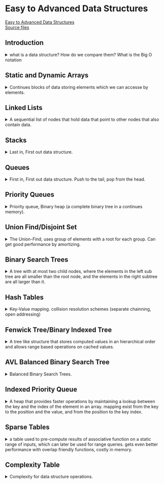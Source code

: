 <!--
ignore these words in spell check for this file
// cSpell:ignore nlex heapify Kruskal Treap inorder
-->

# Easy to Advanced Data Structures

[Easy to Advanced Data Structures](https://www.udemy.com/course/introduction-to-data-structures/) \
[Source files](https://github.com/williamfiset/Algorithms)

## Introduction

<details>
<summary>
what is a data structure? How do we compare them? What is the Big O notation
</summary>

> - A data structure is a way of organizing data so that it can be used effectively
> - they are essential ingratiates in creating fast and powerfull algorithms
> - they help to manage and organize data
> - they make code cleaner and easier to understand

**ADT** - abstract data type:\
an abstraction of a data structure that only provides the interface that a concrete data structure must uphold. it defines how the data structure should behave and what methods it has, but not how.

| Abstraction (**ADT**) | Implementation (**DS**)                                       |
| --------------------- | ------------------------------------------------------------- |
| List                  | Dynamic array, linked List                                    |
| Queue                 | Linked list based queue, Array based queue, stack based queue |
| Map                   | Tree map, Hash map, Hash table                                |
| Vehicle               | Golf cart, Bicycle, smart car                                 |

#### Understanding Space-Time Complexity

when we compare data structures as programmers, we ask ourselves

> - "how mush **time** does this algorithm need to finish?"
> - "how much **space** does this algorithm need to finish?"

the standard notations we use is the BIG O notations.\
there is also big theta notation, but it's less important

> "Big-O Notation gives an upper bound of the complexity in the **worst** case, helping to quantify performance as the input size becomes **arbitrarily large**"

for example, in the linked list, the worst case for search is when the searched element is in the end of the list, so the complexity is linear. same for space. we only care about arbitrary large input, the rest is meaningless in theory, so factors, constants and such are ignored.

these are the common complexcities, n being the input size.

| Complexicy        | Notation     | Notes         |
| ----------------- | ------------ | ------------- |
| Constant          | O(1)         |               |
| Logarithmic       | O(log(n))    | binary search |
| Linear            | O(n)         |               |
| Liner-logarithmic | O(n log (n)) | merge sort    |
| Quadric           | O(n^2)       |               |
| Cubic             | O(n^3)       |               |
| Exponential       | O(b^n), b>1  |               |
| Factorial         | O(n!)        |               |

> "Let _f_ be a function that describes the running time of a particular algorithm for an input size _n_"

we only care about the highest exponenet size, we can ignore constants, either for additions or multiplications, in theory, it doesn't matter, because the higher order power (term) will be dominant.

$
f(n) = 7log(n)^3 + 15n^2 +2n^3 +8 \\
O(f(n))= O(n^3)
$

examples of constants time running algorithms, linear time, quadric time. logarithmic time (binary search),

- finding all subsets of a set - O(n^2)
- finding all permutations of a string -O(n!)
- sorting with mergesort - O(n log(n))
- Iterating over all the cells in a matrix with n rows and m columns -O(n\*m)

</details>

## Static and Dynamic Arrays

<details>
<summary>
Continues blocks of data storing elements which we can accesse by elements.
</summary>

The array is probably the most used data structure.

> "A static array is a fixed length container containing n elements indexable from the range \[0,n-1]"

indexable mean that each slot/index (element) can be referenced with a number. static arrays are contentious slice of memory,all the elements are adjacent.

> - Used for storing and accessing sequentail data
> - Temporarily storing objects
> - Used by IO routines as buffer
> - Lookup tables and inverse lookup tables
> - Can be used to return multiple values from a function
> - Used in dynamic programming to cache answer to subproblems

access time is constant, because they are indexable. searching is linear time (we might need to traverse everyting), we can't insert /append or delete from static arrays. in dynamic arrayes, insertion and deletion is linear (we might need to shift everything), appending is constant time (assuming their is space available).

elements in array are postion based, and we use zero base indexing. elements can be iterated over, we usually use the square brackets notation "\[index]" to denote indexing. using a negative index or an index n or larger, we should get an out of bounds exception.

dynamic arrays are also indexed, but they also offer mechanics for growing and shrinking in size, we can add elements (to the end) or insert them(at any postion), and even remove them (requires reordering the array, or even shrinking it).

wc can implement a dynamic array with an underlying static array, when we need to add more elements, we create a new static array and copy all elements.

java source code implementation. the only intersting part is the implementation of the iterator.

</details>

## Linked Lists

<details>
<summary>
A sequential list of nodes that hold data that point to other nodes that also contain data.
</summary>

Each node contains data and a reference to the next node, the last node has a reference to null. used for separate chaining in hash tables and when implementing graphs.

terminology:

- head - the first node in a linked list
- tail - the last node in a linked list
- pointer - also called reference, tells us who the next node is
- node - a structure containing both the data and the pointer to the next node

A doubly linked list holds an additional pointer to the previous node, it makes traversal easier (going backwards is possible), but requires more space. doubly linked list also keep the tail exposed, so we can traverse it backwards, and removing nodes can be done in a constant time.

inserting - travel until we find where we want to insert the next node, stich it together.

```
inserted = new NODE(value)
inserted->next = current->next
current->next = inserted;
```

doubly linked list is similar, but with a lot more stiching to be done (we can't forget the 'previous' pointer)

```
inserted = new NODE(value)
inserted->next = current->next
inserted->prev = current
current->next = inserted;
inserted->next->prev = inserted
```

removing elements from a singly linked list, we can either use two pointers, with one lagging behind, so when the first pointer matches the node to remove, we can stich the nodes together, we can also use a trick that we use one travesal pointer, and when we find the element to remove, we swap the contents with the content of the next node and then we can safely remove the next on.

```
currentNode;
nodeBefore;
nodeBefore->next = curretNode->next;
delete currentNode;
```

removing a node from a doubly linked list is easier, once we find the node, we simply stich the previous and the next nodes together.

```
currentNode->prev->next = currentNode->next;
currentNode->next->prev = currentNode->prev;
delete currentNode;
```

in singly linked list, we can't elements from the tail easily, we need to reach it each time. in a doubly linked list we can always get the previous element so we can fix the tail.

java source code implementation. uses a NODE\<T> class. size is stored (not calculated). edge cases are removing when there is only one element. removing nodes by index (possible, just usually not exposed), another iterator implementation

</details>

## Stacks

<details>
<summary>
Last in, First out data structure.
</summary>

LIFO - last in, first out. push, pop, and peek.

> "one ended linear data structure which models a real world stack by having two primary operations, namely **push** and **pop**."

stacks are used in text editors, to undo operations, to keep track of matching brackets, used in programming to model recursion, using Depth First Search (DFS) on a graph.

getting the size is O(1), searching is O(N), because we need to pop all elements, and then push them back.

Example of using a stack to match brackets:\
every left bracket we find, we push to the stack, for a right brackets, we check if the stack not empty, and we check the top of the stack, if the top of the stack is the same type of the incoming bracket, we pop and continue. if they don't match then there is a problem, no need to check anymore. in the end we check that the stack is empty at the end of the operation.

Tower of Hanoi:\
moving elemens from stacks with constraints.

Stacks are usually implemented with arrays, linked list or double linked list. we have a head, and each time we add an element, we add it before the head, and it becomes the new head. popping an element is removing the head and setting the head to what is wasp pointing to. if we use an array then we keep track of the index of the last added element.

java source code implementation. uses a doubly linked list, nothing intresting.

</details>

## Queues

<details>
<summary>
First in, First out data structure. Push to the tail, pop from the head.
</summary>

FIFO - First in, first out.

> "Linear data structure which models a real world queues by having two primary operations, namely **enqueue** and **dequeue**."

we can enqueue (push element to the back), or dequeue (remove from front). terminology can be inconsistent, "enqueuing = adding = offering - pushing to the back", while "dequeue = polling = pop front = removing".

we always have a front and a back back end.

queues are used to model Breadth First Search (BFS) graph traversal, to keep track of a limited number of elements, to manage requests in order.

### Breadth First Search (BFS)

we have a graph, for every element, we (enqueue) push all the connections of the node into the queue, and then search from the front element (dequeue it) and repeat this until the queue is empty. in this pseudo code we modify the elements.

```pseudo
Let Q be a Queue
Q.enqueue(starting_model)
starting_node.visited = true
While Q is not Empty Do:
    node = Q.dequeue()
    For neighbor in neighbors(node):
        If neighbor as not been visited:
            neighbot.visited = true;
            Q.enqueue(neighbor)
```

### Implementations

We can implement queues with arrays (circular buffer?), or with linked lists. for a singly linked list, we add(enqueue) at the tail (back), and we pop (dequeue) from the head, each time we move the head forward.

java source code implementation. uses a doubly linked list, nothing intresting.

</details>

## Priority Queues

<details>
<summary>
Priority queue, Binary heap (a complete binary tree in a continues memory).
</summary>

Priority queues and heaps. Min and Max priority queues, binary heaps (sinking and swimming, sift down and sift up, bubble up and bubble down).

> "An ADT that operates similarly to a regular queue, except that **each elements has a certain priority**. The priority of the elements in the priority queue determines the order in which elements are removed from it"
>
> Priority queues can only hold elements that are comparable (support ordering, usually the 'less than' operator).

example with numbers, taking the smallest number.

we implement this ADT with a **heap**.

> - "A heap is a **tree** based DS that satisfies the **heap invariant** (the heap property): If A is a parent node of B then A is ordered with respect to B for all nodes A, B in the heap."
> - this means that the value of the parent node is always at the same relation to all of it's child nodes.
> - in a max heap, the parent node is always larger than than the child nodes, and in a min heap, always smaller. there is no defined relation between sibling nodes.

the heap helps us implement the priority queue. heaps aren't necessarily binary, they must be trees (can't contain cycles).

Priority queues usages:

- certain implementations of Dijkstras's shortest path algorithm.
- anytime we dynamically use 'get next best' or 'next worst'.
- Huffman encoding (lossless data compression).
- Best First Search algorithms such as **A\***.
- Minimum Spanning Tree algorithms/

complexity:

- construction is O(n) - from linear array, basis for heap sort.
- polling is O(log(n)) - take the root, might require reordering the heap to maintain the heap invariant.
- peeking is O(1) - without removing.
- adding is O(log(n)) - might need to reshuffle the heap.
- naive removing O(n)
- advanced removing (with hash table) O(log(n))
- naive contains O(n)
- advance contains (with has table) O(1)

as we can see, we can use a hash table to optmize some methods. this will be covered later.

### Turning Min Priority queue into a max Priority queue

most libraries provide just one of these two, either a max or a min priority queue. if we want the other, we need to make it ourselves. one way to hack this is to provide the comparable function and negate it. the other way is to negate the numbers before inserting them and when removing them. this works for signed numbers, not so much for classes or unsigned numbers.\
for strings, suppose we have compartoar _lex_,and it' negation _nlex_, s1 and s2 are strings, to get nlex we simply negate the value of lex (multiplying by -1).

### Inserting elements to binary heap

we use binary heaps for priority queues because it usually gives the best time complexity (better than linked list). There are many types of heaps(binary, fibonacci, binomial, pairing...).

> - "A binary is a binary tree that supports the heap in variant. in a binary tree, every node has exactly two children".
> - even leafs have exactly two children, its just that those children are null.
> - "A complete binary tree is a tree in which at every level, except possibly the last, is completely filled and all the nodes are as far left as possbile"

a canonical way of representing the complete tree haps is with an array. this gives us fast operations, as long as we maintain the structure of the complete binary tree.

- level 0 : index 0 (1)
- level 1 : index 1,2 (2)
- level 2 : index 3,4,5,6 (4)
- level 3 : index 7,8,9,10,11,12,13,14 (8)

> "let i be the parent node index:
>
> - left child index: 2i +1
> - right child index: 2i + 2
>
> (assuming zero based)"

- level 0 : 0 -> \[1,2]
- level 1 : 1 -> \[3,4], 2 -> \[5,6]
- level 2 : index 3 -> \[7,8], 4 -> \[9,10], 5 -> \[11,12], 6 -> \[13,14]

when we add nodes, we should manitain the heap invariants, we always add the new element at the lowest, first empty position, and from there we start bubbling up if needed. if the element is larger than parent, swap with parent, contniue to do so until we no longer violate the heap invariant.

### Removing elements from binary heap

removing the root is called polling, we don't need to search for the index, it's always the top element at index 0. to remove the root, we swap it with the last element index, remove the last element (which contained the previous root). and now that we are violating the heap invariant, we start bubbling down. we look at the children and swap with the smallest (prefring the left node), continue doing so.\
if we want to remove an element which isn't the root, we first search for it in the tree (linear search), we swap it with the last node, and do a bubble up again.\
we always work with swapping the last element and then bubbling up and down.

- polling is O(log(n)) - we know where the root is, and we do one operations per tree level.
- removing is O(n), we first search for the element, and then we perform the bubbling operations from that point.
- there is actually a better way to remove element.
  > "The inefficiency of the removal algorithm comes from the fact that we have to perform a linear search to find out where the an element is indexed at. What if instead we did a lookup using a _Hashtable_ to find out where a node is indexed at?\
  > A _hashtable_ provides constant time lookup and update for mapping from a key (the node value) to a value (the index)"

every value is mapped to the index, we can map the value to several indices with a set or tree set of indexes. at each bubbling operations we swap the values in both trees (data tree and index tree).

### Implementations

java implementations, using a comparable interface, heap size (last added index), heap capacity (which can grow), the '_heapify_' process (complexity of O(n)), we also have a map for the indices, which we use for checking if a heap contains an element, and for removing elements. swim is bubble up, sink is bubble down. swapping requires additional overhead for swapping the index map. when we remove from the middle of the heap we first check sinking, ad afterwards we check swimming.

</details>

## Union Find/Disjoint Set

<details>
<summary>
The Union-Find, uses group of elements with a root for each group. Can get good performance by amortizing.
</summary>

> "Union Find is a data structure that keeps track of elements which are split into one or more **disjoint sets**. It has two primary operations: **find** and **union**."

- find - given an element, find which group it belongs to
- union - merge two group together

example with magnets:

- we label all the numbers and merge them together based on attraction (proximity).
- each round we unify magnets into groups, or groups with other group.
- eventually we get one group.
- (this looks like an HLM thing)

Union Find (**UF**) are used in Kruskal's algorithm, grid percolation, network connectivity, finding the least common ancestor in trees, image processing.

the complexity for construction is O(n) uses &alpha;(n), which is amortized constant time for most operations.

### Kruskal Algorithm

Kruskal's minimum spanning tree algorithm.

> "Given a graph G = (V,E), we want to find a **Minimum Spanning Tree** in the graph (it may not be unique). A minimum spanning tree is a subset of the edges which connect all vertices in the graph with the minimal total edge cost."

each edge/link (connection between vetices/nodes) has a cost, and we want to touch all the vertices with the minimal cost total.

steps:

1. sort edges by ascending edge weight.
2. walk through the sorted edges and look at the nodes that are connected, if they are already unified (belong in the same group), keep going, otherwise, unify them and include the edge.
3. the algorithm terminates when every edge has been processed or all vertices have been unified into one group.

### Union and Find operations.

> "To begin using Union Find, first construct a bijection (a mapping) between your object and the intgers in the range [0,n)"

note: this step is not necessary, but it will allow us to construct and array-based union-find.

we don't have a specific order to how to map object to numbers, it just needs to be one-to-one relation, we should store it a lookup table. \
we then create an array, where each element is the mapping index of an object.

example, 12 objects, mapped into A-L, for now, we don't use path compression

| Object     | E     | F     | I     | D     | C   | A     | J     | L     | G     | K     | B     | H     |
| ---------- | ----- | ----- | ----- | ----- | --- | ----- | ----- | ----- | ----- | ----- | ----- | ----- |
| Lookup     | 0     | 1     | 2     | 3     | 4   | 5     | 6     | 7     | 8     | 9     | 10    | 11    |
| Unions - 1 | 0     | **0** | **4** | **4** | 4   | **6** | 6     | **0** | 8     | **4** | **6** | 11    |
| Unions - 2 | **4** | 0     | 4     | 4     | 4   | 6     | **4** | 0     | **0** | 4     | 6     | **8** |

for some index i in the array,the parent is going to be what's inside i in the array.
to unify, we look at the root node, and we change the parents.

- Union(C,K) root nodes are 4,9, so one of them (C) becomes the parent.
- Union (F,E) root nodes are 0,1, so one of them (F) becomes the parent.
- Union (A,J) root nodes are 5,6, J becomes the parent
- Union (A,B) root nodes are 6,10, so we merge the smaller group, and J is the parent.
- Union (C,D) root nodes are 4,3, C is the bigger group, now parent
- Union (D,I) root nodes are 4,2, C is the bigger group, now parent
- Union (L,F) root nodes are 6,0, E is the parent
- Union (C,A) root nodes are 4,6, both are groups, C is larger, J's parent is C, but A,B still point to J,
- Union (A,B) root nodes are 4,4 no need to do anything
- Union (H,G) root nodes are 11,8, choose one as parent
- Union (H,F) root nodes are 8,0, E group is larger.
- Union (H,B) root nodes are 8,4, C group is larger

and now we are done.

> - Find: "To _find_ which componenet a particular element belongs to find the root of that componenet by following the parent nodes until a self loop is reached (a node who's parent is itself)."
> - Union: "To _unify_ two elements find which are the root nodes of each component and if the root nodes are different make one of the root nodes be the parent of the other."
>   we don't "un-union' elements, we only change the top root nodes, not all the children.
>   the number of componenets is the number of the roots remaning, the number of root nodes never increase.

so far, we don't support the nice amortized &alpha;(n) complexity.\
checking if H and B belong to the same group requires five hops, and this can get much worse. depending on how we grouped them together.
H->G->E->C \
B->J->C

### Path Compression

this is what makes the Union-Find have &alpha;(n) complexity.

everything point to the root node, at each search we change the root node, we should always have at most two levels.

| Object   | A   | B   | C   | D   | E   | F   | G   | H   | I   | J   |
| -------- | --- | --- | --- | --- | --- | --- | --- | --- | --- | --- |
| Lookup   | 0   | 1   | 2   | 3   | 4   | 5   | 6   | 7   | 8   | 9   |
| Unions-1 | 0   | 1   | 2   | 3   | 4   | 5   | 6   | 7   | 8   | 9   |

- Union(A,B)
- Union(C,D)
- Union(E,F)
- Union(G,H)
- Union(I,J)
- Union(J,G)
- Union(H,F)
- Union(A,C)
- Union(D,E)
- Union(G,B)
- Union(I,J)

regular mode:

> A->B->C->D->E \
> F->E \
> G->H->E \
> J->I->H-->>E

checking if J and A are in the same group will take a lot of jumps.

with path compression:

> C->D->E \
> A->D->E \
> B->E \
> G->E \
> J->E \
> I->E \
> F->E \
> H->E

the check is much shorter, because we reduced the levels between each node and the parent. it also becomes stable. at each iteration we compress the path, so subsequent checks become faster.

### Implementation

java source code, we track the parents of each element (root), we have an array of sizes for each component. we start with each elements having itself as a root and size of 1. when we call find, we first find the root regularly, and then we update the path from it to the parent and making all elements point to the root as their root element.\
the root nodes contain the sizes, once something has been merged, the 'size' of it becomes irreverent, and we would never look it up again. we use intgers rather than objects, it's easier to do so, we can simply keep the elements in a map and use the index number to find it in our arrays.

```java
public int find (int p){
  int root = p;
  while (root != id[root])
  {
    root = id[root]; // find root
  }
  while (p! =root)
  {
    int next = id[p]; //exchange and update
    id[p] = root;
    p= next;
  }
  return root;
}

public void unify(int p, int q){
  int root1 =find(p); //path compression happens here
  int root2 =find(q); //path compression happens here
  if (root1 == root2) return; //same group already
  if (sz[root1] < sz[root2]) //which root is larger
  {
    sz[root2]+= sz[root1]; // update sizes
    id[root1] = root2; //make one the root of the other
  }
  else
  {
    sz[root1]+= sz[root2];
    id[root2] = root1;
  }

  --numComponents; // decrease the number of components, because we merged two groups
}
```

</details>

## Binary Search Trees

<details>
<summary>
A tree with at most two child nodes, where the elements in the left sub tree are all smaller than the root node, and the elements in the right subtree are all larger than it.
</summary>

> "A tree is an undirected graph which satisfies any of the following defintions:
>
> - An acyclic connected graph (no cycles).
> - A connected graph with N nodes and N-1 edges.
> - A graph in which any two vertices are connected by _exactly_ one path"

a tree has a root node. any node can be a root.
a child is a node extending from another node. A parent node is the inverse of this. the root note has no parent (although it's sometimes useful to assign to sat that it's its' own parent, like file systems tree). a leaf node is a node with no children. subtree is a tree entirely containted inside a another tree. a single node is a subtree.

a binarty tree is a tree in which every node has at most two child nodes.

> "A **binary search tree** is a binary tree that satisfies the **BST invariant**: left subtree has smaller elements and right subtree has larger elements than of that of parent node."

duplicate values are sometimes allowed, but we usually don't need them.

usages

- Binary search tree (BSTs)
  - Implementation of some Map and Set ADTs
  - Red black Tree
  - AVL Tree
  - Splay Tree
  - etc...
- Implementain a binary heap
- Syntax tree (for the compiler and calculator)
- Treap - a probabilistic DS (a randomized BST)

the complexity of a binary search tree operations is O(log(n)) in the average case, but in the worst case (degenerate tree) we can have worse performance (linear complexicy).

[tree visualization tool](https://www.cs.usfca.edu/~galles/visualization/BST.html)

### Insertion

elements must be comparable, so that they could be ordered inside the tree.
we compare a the value of the inserted element to the current node, if larger, we move to the right node, if smaller, the left node,if the child node it that direction doesn't exist, we create a new node. for equality cases we can allow duplicates or not.

on random data, we get O(log(n)) complexity, but for sorted data we get linear complexity.

### Removal

removing elements is more complicated, but we can look at is a two steps process.

> 1.  Find the element we wish to remove (if it exists)\
>     when we search, there are four options.
>
>     1.  we hit a null node, which means the value does not exist within our tree.
>     2.  Compeator value equal to 0, element found
>     3.  Compeator value less than 0, the value can be the left subtree
>     4.  Compeator value less greater 0, the value can be the right subtree
>
> 2.  Replace the node we want to remove with it's successor (if any) to maintain the BST invariant.\
>     to remove a node, there are again four cases:
>     1. Node to remove is a Leaf node (no children). just remove it,don't forget to fix it from the parent (remove the reference).
>     2. node to remove has left subtree, but not right subtree. the successor of the node we remove will become the root of the subtree (don't forget to fix the parent link).
>     3. node to remove has right subtree, but not left subtree. same as the earlier case.
>     4. node to remove has both subtrees. the successor can "either the **largest value** in the _left subtree_, or the the **smallest value** in the _right subtree_".

> "the **largest value** in the _left subtree_ satisfies the BST invariant because it is larger then anything else in the left subtree, but smaller than anything in the right subtree, because it was found in the left subtree."

same logic applies for the **smallest value** in the _right subtree_.

we go once to one side, and then continue all the way with the other side.

we copy the value from the successor and overwrite the value we wanted to remove, now we perform the remove operation on the 'duplicated' successor element. the successor node will never have both children nodes, so we don't have much complications to worry about.

### Traversal

three types of traversals that are defined recursively
-PreOrder - current node is processed _before_ the children node
-InOrder - current node is processed _between_ children node
-PostOrder - current node is processed _after_ the children node
-Level Order Traversal - process layers by layer. uses breadth first search with a queue.

```
preorder(node):
  if node == null: return
  print(node.value)
  preorder(node.left)
  postorder(node.right)

inorder(node):
if node == null: return
  inorder(node.left)
  print(node.value)
  inorder(node.right)

postorder(node)
  if node == null: return
  preorder(node.left)
  postorder(node.right)
  print(node.value)
```

when we do **inorder** traversal and print, it means we print the elements in ascending order.

a level order travesal uses a queue, we do a breadth first search, we push the root to the queue, and then we start cycling until the queue is empty, we take the element from the queue, and push the children of that node into the queue.

```
let q = Queue
q.push(root)
while (!q.empty):
  let n = q.pop()
  process(n)
  q.push(n.left)
  q.push(n.right)

```

### Implementation

java source code. the data must extend the Comparable interface, some iterator stuff, as usual.

</details>

## Hash Tables

<details>
<summary>
Key-Value mapping. collision resolution schemes (separate chainning, open addressing)
</summary>

> "A Hash table is a data structure that provides a mapping form the key to the values using a technique called _hasing_."

key values pair, kays must be unique (values don't have to be), a key is mapped to a value. we can use Hash table to track frequencies.

we can construct a mapping between any type of keys and value, as long as the key is **hashable**.

### Hash Functions

> "A hash function _H(x)_ is a function that maps a key 'x' to a whole number in a fixed range."

the result of the hash funcion doesn't have to be unique,we can have hash functions for any type of key, not just numeric values(strings and objects). hash function can be simple or complicated

> "if _H(x) == H(y)_ then objects x,y **might be equal**, but if _H(x) != H(y)_ then x,y are **certainly not equal**."

this property means we can use hash functions to speed up comparison of objects, if we have their hash value, we can compare the hash value to see if they match or don't match, if they don't match, we don't need to compare the objects themselves, only if they match, we need to check the complete contents. for files, this is part of the checksum.

a hash function must be **deterministic**, _H(x)_ should always produce the same hash value, and never something else. we would like the function to be uniform, so that we minimize the number of _hash collision_, a hash collision is when two elements map to the same hash value.

> Q: "What makes a key of type T _hashable?"_
>
> A: "Since we are going to use hash functions in the implementaton of our hash tale we need our hash functions to be _deterministic_. To Enforce this behavior,we demand the the _keys used in our has table are immutable data types_. Hence, if a key of type T is immutable, and we have a hash function _H(k)_ defind for keys k of type T then we say a key of type T is hashable."

we would like a very fast insertion, lookup and removal time the data we are placing within our hash table. we can get this is O(1) complexcity by using a hash function as a way to index into as hash table. the O(1) applies only if we really do have a good unifrom hash function.

### Collision Resolutions

when two values are hashed to the same location, we get a hash collision. there are many techniques two solve this issue, we will focus on two of them

> - "**Separate chainging** deals with hash collisions by maintaining a data structure (usually a linked list) to hold all the different values which hashed to a particular value."
> - "**Open addressing** deals with hash collisions by finding another place within the hash table for the object to go by offsetting it from the position to which it hashed to."

### Separate Chaining

we store both the key and the value in the linked list block. when we insert and detect a collision, we push the new value into the contained data structure. for searching (finding), we use the hash function to detect where (at which bin/list) the element should be, and then we limit our search.\
if our hashtable becomes too big (with too many elements in each bin), and we want to maintain the constant time behavior, we can use a larger hash table (have more bins that keys can match into) with shorter chains, so we re-calculate the hash value for each element and insert it into the new hash table.\
we don't necessarily have to use a linked lists, we can use a tree (binary, self balancing), an array, or some hybrid combinantion (like Java HashMap, switching from linked list to tree), these might be more memory intensive then simple linked lists and harder to implement.

source code in java, we might want to cache the hash code (calculate once and store) so we don't repeat this calculation (especially for keys with linear time complexity to calculate the hash). we have a deafult capacity (number of bins) and some logic to decide when to increase the the capacity. our keys are created from a separate function that uses the hash value (which is an unconstrained number) and normalizes it into the range of the capacity. a method to resize the table.

### Open Addresssing

key &rarr; hash value &rarr; index.

in open addressing, they key-value pairs are stored in the table (the array) itself, and not in a separeate data structure. this means we really care about the the size of the hash table and how many elements are currently in it.

the load factor is denoted as &alpha;, and is the ration between the number of element in the table and the size (capacity).
$$ Load\ factor = \frac{Items\ in \ Table}{Size\ of\ Table}$$

once we have too many elements in the table, it becomes diffult to find empty places to add elements, and matching elements can also become less efficient.

> "The O(1) constant time behavior attributed to hash tables assumes the load factor(&alpha;) is kept below a certain fixed value. this means that once &alpha; > _threshold_ we need to grow the table size (ideally exponentially, e.g double)."

a graph from wikipedia the shows that once we reach a certain threshold of the load factor, the performance of the linear probing methods (such as open addressing) becomes much worse than that of separate chainning.

when we insert an element into an open addressing table, we compute the original hash value for the key and the required position, if the position is empty, great, we add the element there. if it's occupied, we use a probing sequence _P(x)_ and offset the current position, we keep doing this until we find an onoccupied spot.

there are an infinite number of probing sequences, such as:

- Linear probing $P(x) = ax+b$. a,b are constants.
- Quadratic probing $P(x) = ax^2+bx +c$. a,b,c are constants.
- Double Hashing $P(k,x) = X*H_2(k)$. H2 is c secondary hash function on the key.
- Pseudo random $P(k,x) = x*RNG(H(k),x))$. RNG is a random number generator function seeded with H(k).

pseudo random will still be determinsic, as we always seed it using the hash value of the key.

Chaos with cycles:\
a problem is that most probing sequences tend to produce a cycle shorter than the table size itself, this means that even if the load factor is below 1 (there are still open locations), we won't reach them and be stuck in a loop. we usually restrict the domain of the probing to those who produce cycles of size n.

for table of size N, H(k) is a hashing function and P(k,x) is a probing function. the following is the general insertion method.

```
x:=1
keyHash :=H(k)
index := keyHash

while table[index] != null:
  index = (keyHash + P(k,x)) Mod N
  x=x+1

insert (k,v) at table [index]
```

#### Linear Probing

we offset the index by using a probing function.

Linear probing is a method which probes according to a linear formula: $P(x) = ax +b$. where a and b are constants and a is not zero. the constant b is obsolete. the problem is that this probing won't necessarily produce a fully cycle of size n.\
assume p(x) = 3x, H(k) =4, N=9. we get an infinite loop of probing only three locations.

> 1. H(k) + P(0) Mod N = 4
> 2. H(k) + P(1) Mod N = 7
> 3. H(k) + P(2) Mod N = 1
> 4. H(k) + P(3) Mod N = 4
> 5. H(k) + P(4) Mod N = 7
> 6. H(k) + P(5) Mod N = 1
> 7. H(k) + P(6) Mod N = 4
> 8. H(k) + P(7) Mod N = 7
> 9. H(k) + P(8) Mod N = 1
>
> ...

we need to determine:

> Q: "which value(s) of consant _a_ in P(x) = ax produce a full cycle module N?"\
> A: "This happens when _a_ and N are **relatively prime**. two number are relatively prime if the **greatest common denominator (GCD)** is equal to one. Hence, when GCD(_a_,N) = 1 the probing function P(x) will be able to generate a complete cycle and we will ways be able fo find an empty bucket!."

relatively prime numbers examples:

| N   | _a_ | GCD | relatively prime? |
| --- | --- | --- | ----------------- |
| 9   | 6   | 3   | No                |
| 9   | 9   | 9   | No                |
| 10  | 6   | 2   | No                |
| 11  | 6   | 1   | Yes               |
| 11  | 22  | 11  | No                |
| 15  | 14  | 1   | Yes               |
| 15  | 12  | 1   | Yes               |

a common choice is to use P(x) =1\*x, because the gcd will always be 1. when we resize the table the probing function shouldn't change (so the GCD will still be 1).

#### Quadratic Probing

this time, our probing function P(x) is quadratic formula $P(x) = ax^2 +bx +c$. where a,b,c are constants, a is not zero, and c is obsolete. we still need to be worried about infinite loops.

assume p(x) = 2x^2 +2 , H(k) =4, N=9. we get an infinite loop of probing only two locations.

> 1. H(k) + P(0) Mod N = 4
> 2. H(k) + P(1) Mod N = 7
> 3. H(k) + P(3) Mod N = 4
> 4. H(k) + P(4) Mod N = 7
> 5. H(k) + P(6) Mod N = 4
> 6. H(k) + P(7) Mod N = 7
>
> ...

> so what kinds of probing function do always work?
>
> 1. let P(x) = x^2, keep the table size a prime number greater than 3 and keep the load factor (&alpha;) below 0.5
> 2. let P(x) = (x^2 + x)/2 and keep the table size a power of 2.
> 3. let P(x) = (-1^x)\*x^2 and keep the table size a prime N when N is congruent to 3 mod 4;

(e.g N = 23, a prime where 23 mod 4 = 3)

we will focus on the second form, $P(x) = (x^2 +x)/2$. where table size is power of 2.

assume N=8 (power of two), load factor = 0.4. so threshold before resize is 3.

| Operation       | Hash          | Probing result          | index | note                            |
| --------------- | ------------- | ----------------------- | ----- | ------------------------------- |
| insert(k1,v1)   | H(k1) = 6     | p(0)=0                  | 6     |                                 |
| insert(k2,v2)   | H(k2) = 5     | p(0)=0                  | 5     |                                 |
| insert(k3,v3)   | H(k3) = 5     | p(1)=1,P(2)=3           | 0     | collisions, resize from 8 to 16 |
| re-inset(k3,v3) | H(k3) = 5     | P(0)=0                  | 5     |                                 |
| re-inset(k2,v2) | H(k2) = 5     | p(1)=1                  | 9     | collision                       |
| re-inset(k1,v1) | H(k1) = 6     | p(1)=1                  | 7     | collision                       |
| insert(k4,v4)   | H(k4) = 35410 | P(0)=0                  | 2     |                                 |
| update(k3,v5)   | H(k3) = 5     | P(1)=0                  | 5     | update value, k3 already exists |
| insert(k6,v6)   | H(k6) = -6413 | P(0)                    | 3     |                                 |
| insert(k7,v7)   | H(k7) = 2     | P(1)=1, p(2)=3, P(3) =6 | 8     | collisions                      |

#### Double Hashing

This time we use a double hashing probing function, $P(k,x) = x*H_2(k)$ where H2(k) is a second hash function.
h2(k) must has the same types of keys as h1(k),

> Note: double hashing reduces to linear probing (except that the constant is unknown until linear run time)

we still can run into the same problem where we can run into infinite cycles.
to fix this we can pick a table size which is a prime factor and choose a delta value &delta;
$\delta =H_2(K)\ mod\ N$. if delta is zero, we are guranteed to be stuck in a cycle. so we limit the delta between 1 inclusive and N (exclusive), so if N is prime, the gcd will always be 1.
this ensures that we won't get in a cycle.

we need an additional hash function that works with the same type, we want a systematic way to produce a hash function.
there are many well known hash function (a pool called _universal hash functions_), which operate on fundamental data types.

example with double hashing, P(x)= x\*H2(K), table size n =7, factor &alpha; = 0.75, so we resize at 5 elements/

| Operation        | Hash                      | delta &delta;          | Result                                   | index | note                                        |
| ---------------- | ------------------------- | ---------------------- | ---------------------------------------- | ----- | ------------------------------------------- |
| insert(k1,v1)    | H1(k1) = 67 , H2(k1) = 34 | 34 mod 7 = 6           | 67 + 0\*6 mod 7                          | 4     |                                             |
| insert(k2,v2)    | H1(k2) = 2, H2(k2) = -79  | -79 mod 7 = 5          | 2 + 0\*5 mod 7                           | 2     |                                             |
| insert(k3,v3)    | H1(k3) = 2, H2(k3) =10    | 10 mod 7 =3            | 2 +0\*3 mod 7, 2+1\*3 mod 7              | 5     | hash collision                              |
| insert(k4,v4)    | H1(k4) = 2, H2(k4) = 7    | 7 mod 7 =0 -> **1**    | 2 +0 \*1 mod 7, 2+1 \*1 mod 7            | 3     | limit delta to 1, hash collision            |
| update(k3,v5)    | H1(k3) =2 , H2(k3) = 10   | 10 mod 7 =3            |                                          | 5     | update                                      |
| insert(k6,v6)    | H1(k6) =3 , H2(k6) =23    | 23 mod 7 =2            | 3+0\*2 mod 7, 3+1\*2 mod 7, 3+2\*2 mod 7 | 1     | collisions, need to resize, 7\*2 = 14 ~= 17 |
| re-insert(k6,v16 | H1(k6) = 3 , H2(k6) = 23  | 23 mode 17 = 6         | 3 + 0\*6 mod 17                          | 3     |                                             |
| re-insert(k2,v2) | H1(k2) = 2, H2(k2) = -79  | -79 mod 17 = 11        | 2 + 0\*11 mod 7                          | 2     |                                             |
| re-insert(k4,v4) | H1(k4) = 2, H2(k4) = 7    | 7 mod 17 =7            | 2 +0 \*7 mod 17, 2+1 \* 7 mod 17         | 9     | hash collision                              |
| re-insert(k1,v1) | H1(k1) = 67, H2(k1) =34   | 34 mod 17 = 0 -> **1** | 67 +0\*\1 mod 17                         | 16    |                                             |
| re-insert(k3,v5) | H1(k3) = 2, H2(k3) =10    | 10 mod 17 =10          | 2 +0\*10 mod 17, 2+1\*10 mod 17          | 12    | hash collision                              |
| insert(k7,v7)    | H1(k7) = 15, H2(k7) =3    | 3 mod 17 =3            | 15+0\*3 mod 17                           | 15    |                                             |

#### Removing Elements

when we remove naively, we will run into problem, we replace a remove element with a null, but that means we stop searching.
one method to handle this is to use a specific marker called 'a tombstone', which indicates that this index once contained an element, so we need to keep searching.
tombstone count as filled elements, so once we increase the size we get rid of them as part of the re-insertion process.
Additionally, we can replace a tombstone when we insert elements. when we search for values and go over tombstone, we can replace the first tombstone with the value we found.

### Implementation

java, generic, implements Iterable, has default capacity and load factors, threshold.
Tombstone element, a method to get a number which is a power of 2. quadratic probing function, normalizing indexes (make positive, mod by capacity).
resizing the table, trying to replace the tombstones we encounter, we will never run out of space because we keep increasing the size.

</details>

## Fenwick Tree/Binary Indexed Tree

<details>
<summary>
A tree like structure that stores computed values in an hierarchical order and allows range based operations on cached values.
</summary>
Binary indexed tree.

- Range Query
- Point updates
- Construction

motivation:

> "given an array of integer value, compute the range sum betwen index \[i,j) (include i, exclude j)"

we can do this for each range, start from the buttom and search upwards. but this gets redundant, we end up calculating the same values many times.
instead we can define P to ba array containing all the **prefix sums** of the array

> Array A: [5,-3,6,1,0,-4,11,6,2,7]\
> Array P: [0,5,2,8,9,9,5,16,22,24,31]

so when we want a sum of a range, we can compute the differences.
The problem is that when we want to update the original data, we need to calculate all the prefix sums again.
this means that we get O(1) for static unchanging arrays, but O(n) for updates.

> "A Fenwick Tree (also called a binary indexed tree) is a data structure that supports _sum ranges queries_
> as well as setting values in a static array and getting the value of the prefix sum up some index efficiently."

the construction is linear time, point update and range operations (sum, update) are log linear.

each cll is resposbile not only for itself, but also for other cells.

> "Unlike a regular array, in a fenwick tee, a specific cell is responsible for other cells as well.
> the position of the **least significant bit** (LSB) determins the range of responsability the cell has to the cells below himself."

fenwick trees are one based.

- for index 12, the binary is 1100, lsb is position 3, so this cells is responsible for 2^(3-1) = 4 cells.
- for index 11, the binary is 1001, lsb is position 1, so this cells is responsible for 2^(1-1) = 1 cells (itself).
- for index 10, the binary is 1010, lsb is position 2, so this cells is responsible for 2^(2-1) = 2 cells.

cells with odd number indexing (one-based) have lsb at position 1, so they are only responsible for themselves

to do a range query, we compute the prefix sum up to c certain index, which let's us perform the range sum queries. we start at some index and cascade down until we reach zero.

sum of up to 7 = A\[7] + A\[6]+ A\[4]. A\[7] is responsible only for itself,A\[6] is responsible for both itself and another cell, A\[4] is responsible for itself and three more cells, so we reach zero.
sum of up to 11 = A\[11] (self), + A\[10] (self + one), A\[8] (self + seven), which get us to zero.
sum of up to 4 = A\[4] (self + 3), we got to zero.

lets try an interval sum between 11 and 15:\
sum of 15 = A\[15] (1) + A\[14] (2) + A\[12] (4) ->A\[8] (8)\
sum of 11 (exclusive) = A\[10] (2) + A\[8] (8)

in the worst case,we are querying a cell that has a binary representation of all ones (number of the form 2^n-1), like 7,15,31... .
so, the worst case is for us to do two queries that cost log2(n) operations each.

> Range Query Algorithm:
> "To do a range query from [i,j] (both inclusive), a Fenwick tree of size N:

```
function prefixSum(i):
  sum:= 0
  while i!=0:
    sum = sum +tree[i]
    i = i - LSB(i)
  return sum

function rangeQuery(i,j):
  return prefixSum(j) - prefixSum(i-1)
```

### Tree Point Update

the reverse of the query sum

"we started at a value, and then continuously removed the lsb until we reach zero"

> - 13 = 0b1101 ,0b1101-0b0001 = 0b1100 = 12
> - 12 = 0b1100 ,0b1100-0b0100 = 0b1000 = 8
> - 8 = 0b1000 ,0b1000-0b1000 = 0b0000 = 0
> - 0 = 0b0000

a point update is adding the lsb, and cascading up until we land out of the array bounds. at every index we reach we need to update it with the new value

> - 9 = 0b1001, 0b1001 + 0b0001 = 0b1010 = 10
> - 10 = 0b1010, 0b1010 + 0b0010 = 0b1100 = 12
> - 12 = 0b1100, 0b1100 + 0b0100 = 0b10000 = 16
> - 16 = 0b10000, 0b10000 +0b10000 =0b100000 = 32

if we add x to postion 6, we need to update three cells in the fenwick tree. we add x to postions, 6,8,16
6 = 0b0110 -> 8 =0b1000 -> 16 = 0b10000

> To update the cell at index i in a fenwick Tree of size N:

```
function add(i,x):
  while i<N:
    tree[i] = tree[i]+x
    i = i + LSB(i)
```

### Fenwick Tree Construction

construction is O(n).

> Naive construction:\
> "Let A be an array of values, for each element in A at index i do a point update on the fenwick tree with a value of A\[i], there are n elements and each point update takes O(log(n)) for a total of *O(n*log(n))\*, can we do better?"

```
A=[a1,a2,,...,aN] //array
for (i=1 ;i <= N,++i )
{
  tree.add(i,a[i]);
}
```

> Linear construction:\
> Input values we wish to turn into a legitmate fenwick tree
>
> "Add the value in the current cell to the immediate cell that is responsible for us, this resembles what we did for th point update, but only once cell at a time.
> this is make the 'cascading' in range queries possible by propagatin the value in each cell throughout the tree."
>
> let i be the current index, the immediate cell above us is at position j given by: j:= i+LSB(i)

```
A=[a1,a2,,...,aN] //array
for (i=1 ;i <= N,++i )
{
  tree[i] +=A[i];
  tree[i+LSB(i)] += A[i]
}
```

or

```
A=[a1,a2,,...,aN] //array
for (i=1 ;i <= N,++i )
{
  tree[i] = A[i]; //initial construction
}

for (i=1 ;i <= N,++i )
{
  j = i + LSB(i)
  if j <= N:
    tree[j] += tree[i] ; update parents
}
```

we update two cells at each time, so the construction is linear time. we ignore parent which are out of bounds

```
#make sure vales is 1-based
function construct(values):
  N:= length(values)

  #clone the values
  tree = deepCopy(values)
  for i= 1,2,3,...,N:
    j:=i + LSB(i)
    if J<= N:
      tree[j] = tree[j]+tree[i]
  return tree
```

### Implementation

Java source code. take care about the indexing, we never use index zero. we need things to be one-based.
cascading up, cascading down, method set

```java
private int lsb(int i)
{
  return i & i-1;
  //return Integer.LowestOneBit(i); // java built in
}

public long prefixSum(int i)
{
  long sum = 0L;
  while (i !0)
  {
    sum += tree[i];
    i &= ~lsb(i); // same as i -= lsb(i); equivalent forms
  }
  return sum;
}
public long sum(int, int j)
{
  //make sure i <j and the are in the range
  return prefixSum(j)- prefixSum(i-1);
}
//add k value to index i (one base)
public add(int i,long k)
{
  while (i< tree.length)
  {
    tree[i]+=k;
    i+=lsb(i);
  }
}
// set index i to be equal to k, one based
public void set(int i, long k)
{
  long value = sum(i,i); //check what inside/ like tree[i]
  add(i,k-value); // add the difference, and let it propegate upwards
}
```

</details>

## AVL Balanced Binary Search Tree

<details>
<summary>
Balanced Binary Search Trees. 
</summary>

> "A **Balanced Binary Search Tree (BBST)** is a _self-balancing_ binary search tree.
> This type of tree will adjust itself in order to maintain a low (logarithmic) height allowing for faster operation such as insertions and deletions."

binary tree don't perform well with sorted data, but balanced search tree keep themselves balanced and maintain the form which allows them the same complexicy of O(long(n)) without degradation

> "The secret ingredient to most BBST algorithms is the clever usage of a _tree invariant_ and _tree rotations_.\
> A tree invariant is a property/rule you impose on your tree that it must meet after each operation.
> To ensure that the invariant is always satisfied a series of tree rotations are normally applied."

<img src='https://g.gravizo.com/svg?
 digraph Tree {
   A1 -> B1;
   A1 -> C1;
   B1 -> D1;
   B1 -> E1;
   ;
   B2 -> D2;
   B2 -> A2;
   A2 -> E2;
   A2 -> C2;
 }
'/>

we know that in the left tree, D < B < E < A < C, and this holds true in the right tree as well. for every node is the left sub tree, all the value are smaller than the parent and the element in the right subTree

we don't care about which is the root, as long as the binary tree invariant remains. we are free to shuffle and transform the tree.

we start with tree where P->[A,] A->[B,C], B->[D,E], where p may or may not exist.

```
function rightRotate(A):
  B:= A.left
  A.left = B.right
  B.right = A
  return B
```

we end up with a tree B->[D,A],A->[E,C].
if node A has a parent node P, then we end up with it still pointing to node A, so we would have two nodes pointing to it, which is bad. we need to update this link as well.
this is usually down with the return value, so it's sometimes easier to store the parent references in each node, which makes the rotations more complicated (six pointers instead of three).

```
function rightRotate(A):
  P:=A.parent
  B:=A.left
  A.left = B.right
  if B.right != null:
    B.right.parent = A
  B.right = A
  A.parent = B
  B.parent= P

  #update parent down link

  if P != null:
    if P.left == A:
      P.left =B
    else:
      P.right = B
  return B
```

### AVL Inserting Elements

> "An **AVL tree** is one of many types of balacned binary search trees which allow for logarithmic O(log(n)) insertions, deleteion and search operations.
>
> In fact, it was the first type of BBST to be discovered, soon after, many other types of BBST's statered to emerge
> including the 2-3 tree the AA tree, the scapegoat tree, and it's main rival, the red-black tree."

the AVL tree is governed by the **AVL Tree Invariant**:\

> The property which keeps an ABL tree balanced is called the **Balanced Factor (BF)**.\
> BF(node) = H(node.right) - H(node.left)\
> Where H(x) is the height of node x, recall that H(x) is calculated as the _number of edges_ between x and the furthest leaf.\
> The invariant in the AVL which forces it remain balanced is the requirement that the balance factor to always be either -1,0 or +1

the difference between the heights must be [-1,0,+1], in other words, one subtree can't have more than one layyer deeper than it's sibling.

> Node information to store:\
>
> - The actual value we are storing in the node (must be comparable, so we can insert it).
> - A value storing this node's _balance factor_.
> - The _height_ of this node in the tree.
> - Pointers to the left/right child nodes (subtrees).

when the algorithm runs, we need to update those values.
if the balanced factor isn't {-1,0,+1}, then it must be either {-2,+2}, which we can adjust using tree rotations.

there are four cases: two simple cases and tow complex case that resolve into the simple cases. they are all symmetrical.\
In this example, A =5,B= 4,C=3

| case        | initial state    | action                                                                       | action states             |
| ----------- | ---------------- | ---------------------------------------------------------------------------- | ------------------------- |
| left left   | A->[B,], B->[C,] | right notation                                                               | B->[C,A]                  |
| left right  | A->[B,], B->[,C] | left rotation on the right child and, then a right rotation (left left case) | A->[B,],B->[C,]. B->[C,A] |
| right right | C->[,B], B->[,A] | left rotation                                                                | B->[C,A]                  |
| right left  | C->[,A], A->[B,] | right rotation on the left child, and then left rotation(right right case)   | C->[,B],B->[,A]. B->[C,A] |

public facing method, returning true when successfully inserted, and false when it already exists.

```
function insert(value):
  if value == null:
    return false
  # Only insert Unique values
  if !contains(root,value):
    root = insert(root,value)
    nodeCount = nodeCount +1
    return true
  # Value already exists in tree
    return false

# Private function
function insert(node,value):
  cmp:= compate(value,node.value)

  if (cmp<0):
    node.left = insert(node.left, value)
  else:
    node.right = insert(node.right,value)

  # Update balance factor and height values
  update(node)

  # Rebalance tree.
  return balance(node)

function update(node):
  lh:= -1;
  rh:= -1
  if node.left != null: lh = node.left.height
  if node.right != null: rh = node.right.height

  # Update this Node height
  node.height = 1+ max(lh,rh)
  # Update balance factor
  node.bf = rh-lh

function balance(node):
  #left Heavy subtree
  if node.bf == -2:
    if node.left.bf <= 0:
      return leftLeftCase(node)
    else:
      return leftRightCase(node)

  #right heavy subtree
  else if node.bf== 2:
    if node.right.bf >= 0:
      return rightRightCase(node)
    else:
      return rightLeftCase(node)

  # balance factor is -1,0,+1
  # no need to balance
  return node;


# cases

function leftLeftCase(node):
  return rightRotation(node)

function leftRightCase(node):
  node.left = leftRotation(node.left)
  return leftLeftCase(node)

function rightRightCase(node):
  return leftRotation(node)

function leftLeftCase(node):
  node.right = rightRotation(node.right)
  return rightRightCase(node)
```

we also need out update function inside the rotations to augment the height when we do rotations.

### AVL Removing Elements

removing elements is similar to removing elements from a regular binary tree.

reminder:

> removal phases:
>
> 1. _Find_ the element we wish to remove.
> 2. _Replace_ the node with it's successor (if it has any) to maintain the BST invariant.
>
> the four cases of removing:
>
> 1. removing leaf.
> 2. removing a node with only left subtree.
> 3. removing a node with only right subtree.
> 4. removing a node with both left and right subtrees.

for an AVL tree, we need to ensure the AVL invaraint, just like when we insert nodes,we update the height and balance factor, and then re-balance them.

### Implementation

Java source code. each node contains the balance factor and the height,doesn't allow duplicates or nulls.
updating and rebalancing the tree. we get the balance factor from the heights, and then we balance according to it and then update again in the rotations (order matters, child before parent).
in the remove methods we choose to replace with the successor node from the subtree which is higher (hoping this will make balancing easier).
when we remove nodes we update and rebalance. this is done in a recursive way.

</details>

## Indexed Priority Queue

<details>
<summary>
A heap that provides faster operations by maintaining a lookup between the key and the index of the element in an array. mapping exist from the key to the position and the value, and from the position to the key index.
</summary>

building on top of priority queues.

> "An indexed Priority Queue is a traditional priority queue varian which on top of the regular PQ operations also supports _quick updates and deletions_ of _key-value pairs_."

looking up and dynamically changing values inside the queue.
we assign index values to all the keys, we form bi-directional mapping.

A typicall priority queue is implemented as heaps under the hood (which are internally arrays), so we map between the keys (which can be of any type) and the index (a number between 0 and N) with an hash table for the mapping.

> Supported opperations of the IPQ ADT Interface:\
> assume k is the key, so the index is **ki=map\[k]**
>
> - delete(ki)
> - valueOf(ki)
> - contains(ki)
> - peekMinKeyIndex()
> - pollMinKeyIndex()
> - peekMinValue()
> - pollMinValue
> - insert(ki, value)
> - update(ki, value)
> - decreaseKey(ki, value)
> - increaseKey(ki, value)

there are several ways to implement this ADT, but we will use a binary heap, which gets some logarithmic operations as opposed to linear time.

recall that in a binary heap, for index i, children are 2i+1, 2i+2 (zero based). insertion is done at the end of the heap and bubbling up and down to maintain the heap invariant. removal is done by swapping and then bubbling.
key-> key Index -> value (index in heap?)

we maintain an N array of values a **position map** for the lookup. "the index of the node in the heap for a given key index (ki)". and an **inverse map** for the reverse lookup. "getting a key given the node position".

1. map from key to key index.
2. values are orgainzed in an array (vals) which the keyIndex maps to.
3. the positional array is mapping from the key index to the heap index.
4. an inverse lookup table, Inverse Map, from the node position to the key index.
5. ~~the heap itself~~

> to find a node:
>
> - get the key index from the mapping of the keys to indexing.
> - use that key index in the positional mapping to get the index of the node in the heap.
> - (?verify that the value in the values array matches the value in the heap?)
>
>   to find a key from the node:
>
> - use the node index as a key on the inverse map

bidirectional hash table: key to key index

| name (key) | key index (ki) |
| ---------- | -------------- |
| Anna       | 0              |
| Bella      | 1              |
| Carly      | 2              |
| ...        | ...            |
| Laura      | 11             |

| index          | 0   | 1   | 2   | ... | 10  | 11  | 12  | 13  | 14  | notes                           |
| -------------- | --- | --- | --- | --- | --- | --- | --- | --- | --- | ------------------------------- |
| Values         | 3   | 15  | 11  | ... | 16  | 14  | -1  | -1  | -1  | ki -> value                     |
| Positional Map | 2   | 9   | 11  | ... | 10  | 5   | -1  | -1  | -1  | ki -> heap index                |
| Inverse Map    | 7   | 6   | 0   | ... | 10  | 2   | -1  | -1  | -1  | heap index -> key mapping index |

### Inserting Elements

> insertion:
>
> 1. add key to the bidirectional hash table
> 2. add node at the end of the heap, and update the values array, the Positional map and inverse map accordingly.
> 3. if heap invariant isn't satisfied perform bubbling, at each bubbling stage, use the inverse map to find the key index of the swapped node, and swap both the values in the positional mapping and the inverse mapping.
> 4. keep doing so until the heap invariant is satisfied.

```
# Insert a value into the min indexed binary heap.
# The key index must no already be in the heap.
# The value may not be null.

function insert(ki, value):
  values[ki] = value
  #'sz' is the current size of the heap
  pm[ki] = sz
  im[sz] = ki
  swim(sz)
  za = sz+1

#swims up node i (zero based) until the heap invariant is satisfied
function swim(i):
   for(p = i-1/2; i> 0 and less(i,p); ):
    swap(i,p)
    i=p
    p=i-1/2;

#swap inverse map and positional mapping, not the values
function swap(i,j):
  #update positional mapping
  pm[im[j]] =i
  pm[im[i]] =j

  #swap inverse mapping
  temp:= im[i]
  im[i] = im[j]
  im[j] = temp

function less(i,j):
  #compare values with the inverse mapping
  return values[im[i]] < values[im[j]]

```

### Polling and Removing Elemens

_Polling_ is still O(log(n)) in an IPQ, but _removing_ is improved from O(n) in the tradition PQ to O(log(n)) since the node position lookup are O(1) but repositioning is O(log(n)).

> Polling:
>
> 1.  Exchange the root node with the buttom node.
> 2.  Swap the index values in the positional map and the inverse map.
> 3.  Remove the node from the heap and return the key-value pair.
> 4.  Mark the position of the remove value as null in the values array.
> 5.  Restore the heap invariant by moving the swapped node up or down as needed (update arrays as needed).
>
> To Remove a node by a key:
>
> 1. use the bidirectional map to find the key index.
> 2. use the positional map and the key index to find the node position.
> 3. swap that node with the last node, (update positional mapping and inverse mapping)
> 4. remove the node from the heap and return the key-value pair.
> 5. continue as before (sink up or down as needed)

```
# Deletes the node with the key index ki in the heap.
# The key index ki must exists and be present in the heap.

function remove(ki):
  i := pm[ki]
  # sz is the size of the heap
  swap(i, sz)
  sz = sz-1
  sink(i)
  swim(i)
  value[ki] = null
  pm[ki] = -1
  im[sz] = -1

# Sinks the node at index i by swapping itself withe the smallest of the right or left child nodes
function swim(i):
    while(true):
      left = 2*i+1
      right = 2*i+2
      # Default left
      smallest:= left
      if right < sz and less(right,left):
        smallest = right

      # Exit condition, no children or no need to swap anymore
      if left >= sz or less(i, smallest):
        break

      swap(smallest,i)
      i = smallest
```

### Updates

like removals, updates also take O(log(n)) time, because lookup is O(1) with the positional mapping, but adjusting the heap after the change is O(log(n)).

> Update value by key
>
> 1. find key index with the key.
> 2. update the values array
> 3. maintain the heap invariant by sinking or swimming

```
# Update the value of a key in a binary heap.
# The key index ki must exists and be present in the heap.

function update(ki, value):
  i=pm[ki]
  values=[ki] = value
  sink(i)
  swim(i)
```

### Decrease and Increase Key

> "In many applications (e.g Dijkstra's and Prims algorithm) it is often useful to only update a given key to make its value either always smaller (or larger). in the even that worse value is given the value in the IPQ should not be updated.\
> In such situations it is useful to define a more restrictive form of update operation we call _increaseKey(ki,v)_ and _decreaseKey(ki,v)_."

the update only happens if the new value is towards one particular direction as compared to the existing value

```
# assume ki and newValue are valid inputs, and we are dealing with a min indexed binary heap

function decreaseKey(ki,newValue):
  if less(newValue, values[ki]):
    values[ki] =newValue
    swim(pm[ki])

function increase(ki,newValue):
  if less(values[ki],newValue):
    values[ki] =newValue
    sink(pm[ki])
```

### Implementation

java source code. size, capacity, values, positional mapping, inverse mapping.\
also has child-parent arrays for quick lookups, but that's not required.\ positional mapping and inverted map are initiliazed to -1. operations use the KeyIndex, rather than the key itself.

</details>

## Sparse Tables

<details>
<summary>
a table used to pre-compute results of associative function on a static range of inputs, which can later be used for range queries. gets even better performance with overlap friendly functions, costly in memory.
</summary>

> "Sparese tables are all about doing efficient **range queries** on _static arrays_. Range queries come in a variety of flavors, but the most common types are _min_, _max_, _sum_ and _gcd_ range queries.

| index  | 0   | 1   | 2   | 3   | 4   | 5   | 6   | 7   | 8   | 9   | 10  | 11  | 12  |
| ------ | --- | --- | --- | --- | --- | --- | --- | --- | --- | --- | --- | --- | --- |
| Values | 4   | 2   | 3   | 7   | 1   | 5   | 3   | 3   | 9   | 6   | 7   | -1  | 4   |

for example, we can ask what is the maximum value between \[4,12], the gcd between \[6,9] or the sum of values between \[2,11].

the data is immutable, it won't change.

> Intuition for sparse tables
>
> - Every positive integer can be easily represented as a sum of powers of 2 given it's binary representation.
>   - 19 = 0b10011 = 2^4 (16) + 2^1 (2) + 2^0(1) = 19
> - Similarly, any interval \[l,r] can be broken into smaller intervals of powers of two.
>   - \[5,17] = \[5, 5+2^3) U \[13, 13+2^2) U \[17, 17+2^0) = \[5, 13) U \[13,17) U \[17,18)

the length of the intervals is powers of two.

### Range Combination Function

> "A sparse table can help us answer all these questions efficiently, for **associative functions**, a sparse table can answer range queries in _O(log(n))_."\
> a function f(x,y) is associative if:\
> f(a,f(b,c)) = f(f(a,b),c) for all a,b,c\
> Operations such as addition and multiplication are associative, but substraction and exponantation are not.

- $1+(2+3) = 6 = (1+2)+3$
- $2*(3*4) = 24 = (2*3)*4$
- $1-(2-3) = 2 \ne (1-2)-3 = -4$

but we can do better.

> "When the range query combination function is **"overlap friendly**, then range queries on a sparse table can answered in O(1)."\
> being overlap friendly mean a function yields the same answer regardless of whether it is combining ranges which overlap or those that do not:\
> f(f(a,b),f(b,c)) = f(a,f(b,c)) for all valid a,b,c\

assume array \[4,2,3,-6,6,7,1,-2,8,9,8,1,1,3,-6,2], where f(x,y) = x+y.\
r1\[0,6] = 16, r2\[7,9] = 7, r3\[10,16] = 18

addition is not overlap friendly:

$
f(f(r1,r2),f(r2,r3)) = f(f(16,7),f(7,18)) = (16+7) + (7+18) =48 \\
\ne \\
f(r1,f(r2,r3)) = f(16,f(7,18)) = 16 +7 +18 = 41
$

| function f(a,b) | associative | overlap friendly? | notes          |
| --------------- | ----------- | ----------------- | -------------- |
| 1\*b            |             | yes               |                |
| a\*\*b          | yes         | no                | multiplication |
| min(a,b)        | yes         | yes               |                |
| max(a,b)        | yes         | yes               |                |
| a\*\*b          | no          | no                | substraction   |
| (a\*b)/a, a!=0  |             | yes               | same as 1\*b   |
| gcd(a,b)        | yes         | yes               |                |

the idea behind a sparse table is to precompute the answer for all interval of size 2^x to efficiently answer range queries.

N = size of the input, 2^P is the largest power of 2 that fits in the length of the values array.\
for N = 13:
P = floor(log2(N)) = floor(log2(13)) =3

| index  | 0   | 1   | 2   | 3   | 4   | 5   | 6   | 7   | 8   | 9   | 10  | 11  | 12  |
| ------ | --- | --- | --- | --- | --- | --- | --- | --- | --- | --- | --- | --- | --- |
| Values | 4   | 2   | 3   | 7   | 1   | 5   | 3   | 3   | 9   | 6   | 7   | -1  | 4   |

the memory is stored in memory, we need N^N memory to store them.\
we initialize a table with P+1 rows,and N columns, each cell (i,j) represents the answer for the range \[j,j+2^i) in the original array.\
thr first row is the same as the input values. the rest of the rows are filled according to the function.

|         | 0   | 1   | 2                                              | 3   | 4   | 5                      | 6       | 7          | 8       | 9       | 10      | 11      | 12      |
| ------- | --- | --- | ---------------------------------------------- | --- | --- | ---------------------- | ------- | ---------- | ------- | ------- | ------- | ------- | ------- |
| $0,2^0$ | 4   | 2   | 3                                              | 7   | 1   | 5                      | 3       | 3          | 9       | 6       | 7       | -1      | 4       |
| $1,2^1$ |     |     |                                                |     |     |                        |         | $f(a7,a8)$ |         |         |         |         | &empty; |
| $2,2^2$ |     |     |                                                |     |     | $f(f(a5,a6),f(a7,a8))$ |         |            |         |         | &empty; | &empty; | &empty; |
| $3,2^3$ |     |     | $f(f(f(a2,a3),f(a4,a5)),f(f(a6,a7),f(a8,a9)))$ |     |     |                        | &empty; | &empty;    | &empty; | &empty; | &empty; | &empty; | &empty; |

for example:

- cell(1,7) represents the answer for range \[7,9), so for a min sparse table it will be the value of min(3,9) -> 3. for a sum sparse table query, the value will be sum(3,9) -> 12.
- cell(2,5) represents the answer for range \[5,9), so for a min sparse table it will be the value of min(5,3,9,9) -> 3. for a sum sparse table query, the value will be sum(5,3,3,9) -> 20.
- cell(3,2) represents the answer for the range \[2,10), so for min value it's min(3,7,1,5,3,3,3,9,6)-> 1, and fo sum it's sum(3,7,1,5,3,3,3,9,6) -> 40.
- cell(2,10) is the range \[10,14), which is out of bounds. we can simply ignore it, we don't care about partial ranges. let's mark this cell as &empty;, and all the other partial cells as well.

now for an example with a range combinnation value. we need a range combination function, so let f(x,y) = min(x,y)

we can combine use the results of the above cells because of the associativity, each range can be split into two intervals of even length. cell (i,j) can be split into ranges \[j,j+2^i) and \[(j+2^i) -1, j+2^(i-1)), which corespond to cells(i-1,j) and (i-1, j+2^(i-1)).

| min range | 0   | 1   | 2          | 3   | 4          | 5   | 6          | 7       | 8          | 9       | 10      | 11      | 12      |
| --------- | --- | --- | ---------- | --- | ---------- | --- | ---------- | ------- | ---------- | ------- | ------- | ------- | ------- |
| $0,2^0$   | 4   | 2   | 3          | 7   | 1          | 5   | 3          | 3       | 9          | 6       | 7       | -1      | 4       |
| $1,2^1$   |     |     | $f(3,7)=3$ |     | $f(1,5)=1$ |     | $f(3,3)=3$ |         | $f(9,6)=6$ |         |         |         | &empty; |
| $2,2^2$   |     |     | $f(3,1)=1$ |     |            |     | $f(3,6)=3$ |         |            |         | &empty; | &empty; | &empty; |
| $3,2^3$   |     |     | $f(1,3)=1$ |     |            |     | &empty;    | &empty; | &empty;    | &empty; | &empty; | &empty; | &empty; |

we can continue to fill the table by combining values from the previous rows.

suppose we want to know the minimal value between \[1,11]? the table already includes the answer for intervals of lengths which are power of 2.

> "Let k be the largest power of two that fits in the length of the range between \[l,r].\
> Knowing k we can easily do a lookup in the table to find the minimum in between the ranges \[l, l+k] (left interval) and \[r-k+1,r] (right interval). the right and the left intervals may overlap, but this doesn't matter (given the overlap friendly property), so long as the the entire range is covered."

in our example,p =3, k=2^3=8, we can compute the result of ranges \[1,1+8=9) and \[11-8+1=4,11) and get a correct answer. we don't care about the overlap of the ranges.\
another example, minimal of \[2,7], $p=floor(\log_2(7-2+1))$, so this time p is 2, k=4.\
the ranges are \[2,2+4=6) and \[7-4+1=4,7), so we look at cells(2,2) and 2(,4).\
final example \[3,5], p = $floor(\log_2(5-3+1))$ = 1, k=2, ranges are \[3,3+2=5) and \[5-2+1=4,5) so cells (1,3) and (1,4).

### Associative Function Queries (non overlap friendly)

> "Some functions such as multiplication and summation are associative, but are _not overlap friendly_. A sparse table can still handle these types of queries, but in _O(log(n))_ rather than O(1). The main issue with non-overlap friendly function with our previous approach is that overlapping intervals would yield the wrong answer.\
> The alternative approach to performing a range query is to do a **cascading query** on the sparse table by breaking the range \[l,r] into smaller ranger of size 2^x which **do not overlap**."

for example, the range \[2,15] can be split into three intervals of lengths 8,4 and 2.\
\[2,15] = \[2,2+2^3) U \[10,10+2^2) U \[14,14+2^1) \
= \[2,10) U \[10,14) U \[14,16)

in this example we use our sparse table to calculate products, f(x,y) = x\*y.

| product | 0   | 1   | 2   | 3   | 4       | 5       | 6       |
| ------- | --- | --- | --- | --- | ------- | ------- | ------- |
| $0,2^0$ | 1   | 2   | -3  | 2   | 4       | -1      | 5       |
| $1,2^1$ | 2   | -6  | -6  | 8   | -4      | -5      | &empty; |
| $2,2^2$ | -12 | -48 | 24  | -40 | &empty; | &empty; | &empty; |

for the product of range \[0,6], we break it apart p = $floor(\log_2(6-0+1))=2$, k =4.\
range \[0,6] -> \[0,0+2^2) U \[4,4+2^1) U \[6,6+2^0)

$
cell(2,0)*cell(1,4)*cell(0,6) \\
= -12*-4*5 \\
= 240
$

example for range \[1,5] -> \[1,1+2^2) U \[5,5+2^0)
$
cell(2,1)*cell(0,5) \\
= -48 * -1 \\
= 48
$

sometimes we want to get the index of the value, not just the value itself, this only makes sense for some operations (min, max), and not other(sum, gcd)

```
# The number of elements in the input array;
N =...

# Short for power,the larger 2^p that fits in N
P =... # calculated as flor(log_2(N))

# A quick lookup table for floor(log2(i)), 1<= i <= N
log2[] =... # size N+1, index 0 unused

# the sparse table contining integer values
dp[][] = .... #P+1 rows, N columns

# index table, associated with the values in the sparse table.
# only useful to query the index of the min(or max) element in the range [l,r] and not the value
# doesn't make sense for most other range query types like gcd or sum
it[][] = .... #P+1 rows, N columns

function BuildMinSparseTable(values):
  N = length(values)
  P = floor(log(n)/log(2))

  # Quick lookup table
  log2=[0,0,...,0,0] #size N+1
  for (i:=2;i <= N;i++):
    log2[i] = log2[i/2]+1

  #fill the first row

  for (i:=0;i < N;i++):
    dp[0][i] = values[i]
    it[0][i] = i

  # fill other rows
  for (p:=1;p <=P;p++):
    for (i:=0; i + (1<<p) <= N; i++):
      left := dp[p-1][i]
      right := dp[p-1][i+(1<<(p-1))]
      dp[p][i]= min(left,right)

      # Save/Propgate the index of smallest elements
      if left <= right:
        it[p][i] = it[p-1][i]
      else:
        it[p][i] = it[p-1][i+(1<<(p-1))]

# Query the smallest element in the range[l,r], O(1)
function MinQuery(l,r):
  len:= r-l-1
  p:= log2[len]
  left := dp[p-1][l]
  right := dp[p-1][r+(1<<(p-1))]
  return min(left, right)

# Query the smallest element in the range[l,r] by doing a cascading min query, O(log(n))
function CascadingMinQuery(l,r):
  min_val := +∞ # initialize with max value
  for (p:=log2[r-l+1]; l <=r; p =log2[r-l+1]):
    min_val = min(min_val,dp[p][l]
    l+= (1<<p)

  return min_val

# Return the index of the minimum element in the range [l,r] in the input array
# Will return the left most index if there are multiple elements of the same minimal value
function MinIndexQuery(l,r):
  len:= r-l-1
  p:= log2[len]
  left := dp[p-1][l]
  right := dp[p-1][r-(1<<p)+1]
  if left <= right:
    return it[p][l]
  else:
    return it[p][r-(1<<p) +1]

```

### Implementation

java source code, min range query table. storing the number of values = n, the maximum power of 2 (floor(log_2(n))) = p, a quick lookup table for the log_2 values for each length, storing the results in the two dimensional array dp (dynamic programming, data points), also storing the index in the two dimensional array it (index table).\
the input array can only contain immutable values. we use the left shift operator to get the interval sizes for each 'row' (value of p). method for O(1) look up, and method for finding the index of the minimal element in the range.

</details>

## Complexity Table

<details>
<summary>
Complexity for data structure operations.
</summary>

| Data structure                  | Access        | Search | Insertion        | Appending            | Deletion                                   |
| ------------------------------- | ------------- | ------ | ---------------- | -------------------- | ------------------------------------------ |
| Static Array                    | O(1)          | O(n)   | N/A              | N/A                  | N/A                                        |
| Dynamic Array                   | O(1)          | O(n)   | O(n)             | O(n)                 | O(n)                                       |
| Singly Linked List              | N/A           | O(n)   | at head O(1)     | at tail O(1)         | at head O(1), at tail O(n), in middle O(n) |
| Doubly Linked List              | N/A           | O(n)   | at head O(1)     | at tail O(1)         | at head O(1), at tail O(1), in middle O(n) |
| Stack                           | peek top O(1) | O(N)   | N/A, only push   | push at top O(1)     | pop top O(1)                               |
| Queue                           | front O(1)    | O(N)   | N/A,only enqueue | enqueue at back O(1) | dequeue front O(1) in middle O(N)          |
| Priority Queue with Binary Heap | Peeking O(1)  | N/A    |                  | Adding O(log(n))     | Polling O(log(n))                          |

### Union Find / Disjoint Sets

&alpha; stands for _Amortized constat time_.

| Operation          | Complexicy |
| ------------------ | ---------- |
| Construction       | O(n)       |
| Union              | &alpha;(n) |
| Find               | &alpha;(n) |
| Get component size | &alpha;(n) |
| Check if connected | &alpha;(n) |
| Count components   | O(1)       |

### Binary Search Tree

| Operation | Average   | Worst |
| --------- | --------- | ----- |
| Insert    | O(log(n)) | O(n)  |
| Delete    | O(log(n)) | O(n)  |
| Remove    | O(log(n)) | O(n)  |
| Search    | O(log(n)) | O(n)  |

### Hash Table

the constant time behavior attributed to hash tables is only true if there is a good **uniform** hash function.

| Operation | Average | Worst |
| --------- | ------- | ----- |
| Insert    | O(1)    | O(n)  |
| Remove    | O(1)    | O(n)  |
| Search    | O(1)    | O(n)  |

### Fenwick Tree

| Operation      | Complexicy |
| -------------- | ---------- |
| Construction   | O(n)       |
| Point update   | O(log(n))  |
| Range sum      | O(log(n))  |
| Range update   | O(log(n))  |
| Adding index   | N/A        |
| Removing index | N/A        |

### Balanced Binary Search Tree (AVL)

| Operation | Average   | Worst     |
| --------- | --------- | --------- |
| Insert    | O(log(n)) | O(log(n)) |
| Delete    | O(log(n)) | O(log(n)) |
| Remove    | O(log(n)) | O(log(n)) |
| Search    | O(log(n)) | O(log(n)) |

### Index Priority Queue as a binary Heap

| Operation              | Complexity |
| ---------------------- | ---------- |
| delete(ki)             | O(log(n))  |
| valueOf(ki)            | O(1)       |
| contains(ki)           | O(1)       |
| peekMinKeyIndex()      | O(1)       |
| pollMinKeyIndex()      | O(log(n))  |
| peekMinValue()         | O(1)       |
| pollMinValue           | O(log(n))  |
| insert(ki, value)      | O(log(n))  |
| update(ki, value)      | O(log(n))  |
| decreaseKey(ki, value) | O(log(n))  |
| increaseKey(ki, value) | O(log(n))  |

### Sparse Tables

| Function type                        | Complexity |
| ------------------------------------ | ---------- |
| Associative but not overlap friendly | O(log(n))  |
| Associative and overlap friendly     | O(1)       |

</details>
